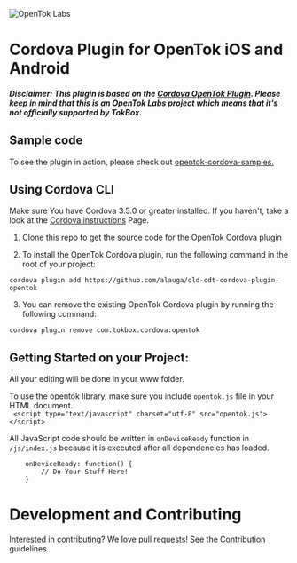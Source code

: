 ![OpenTok Labs](https://d26dzxoao6i3hh.cloudfront.net/items/0U1R0a0e2g1E361H0x3c/Image%202017-11-22%20at%2012.16.38%20PM.png?v=2507a2df)
# Cordova Plugin for OpenTok iOS and Android

##### Disclaimer: This plugin is based on the [Cordova OpenTok Plugin](https://github.com/songz/cordova-plugin-opentok/). Please keep in mind that this is an OpenTok Labs project which means that it's not officially supported by TokBox.

## Sample code 
To see the plugin in action, please check out [opentok-cordova-samples.](https://github.com/opentok/opentok-cordova-samples)

## Using Cordova CLI
Make sure You have Cordova 3.5.0 or greater installed. If you haven't, take a look at the [Cordova instructions](http://cordova.apache.org/docs/en/3.5.0/guide_cli_index.md.html) Page.

1. Clone this repo to get the source code for the OpenTok Cordova plugin

2. To install the OpenTok Cordova plugin, run the following command in the root of your project:
```
cordova plugin add https://github.com/alauga/old-cdt-cordova-plugin-opentok
```  
3. You can remove the existing OpenTok Cordova plugin by running the following command: 
``` 
cordova plugin remove com.tokbox.cordova.opentok
```

## Getting Started on your Project:
All your editing will be done in your www folder.

To use the opentok library, make sure you include `opentok.js` file in your HTML document.  
` <script type="text/javascript" charset="utf-8" src="opentok.js"></script>`

All JavaScript code should be written in `onDeviceReady` function in `/js/index.js` because it is executed after all dependencies has loaded.
```
    onDeviceReady: function() {
        // Do Your Stuff Here!
    }
```

# Development and Contributing

Interested in contributing? We love pull requests! See the
[Contribution](CONTRIBUTING.md) guidelines.
